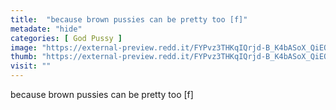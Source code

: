 ```yaml
---
title:  "because brown pussies can be pretty too [f]"
metadate: "hide"
categories: [ God Pussy ]
image: "https://external-preview.redd.it/FYPvz3THKqIQrjd-B_K4bASoX_QiEQEgjwbgIcWl5vY.jpg?auto=webp&s=24c4f7023b37d091af47bad0cf96e78d8d1c5fce"
thumb: "https://external-preview.redd.it/FYPvz3THKqIQrjd-B_K4bASoX_QiEQEgjwbgIcWl5vY.jpg?width=1080&crop=smart&auto=webp&s=9d28e0a6731d269aa64fd11fe595becd7755b6c0"
visit: ""
---
```

because brown pussies can be pretty too [f]
